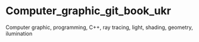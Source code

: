 # Computer_graphic_git_book_ukr
Computer graphic, programming, C++, ray tracing, light, shading, geometry, ilumination
